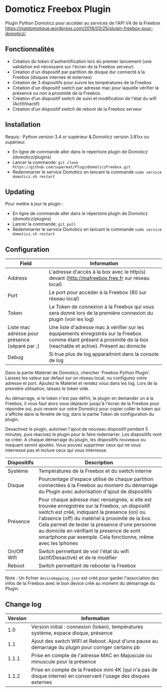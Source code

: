 # Domoticz Freebox Plugin
Plugin Python Domoticz pour accéder au services de l'API V4 de la Freebox
https://matdomotique.wordpress.com/2018/03/25/plugin-freebox-pour-domoticz/

## Fonctionnalités

* Création du token d'authentification lors du premier lancement (une validation est nécessaire sur l'écran de la Freebox serveur)
* Création d'un dispositif par partition de disque dur connecté à la Freebox (disques internes et externes)
* Création de 3 dispositifs pour suivre les températures de la Freebox
* Création d'un dispositif switch par adresse mac pour laquelle vérifier la présence ou non à proximité de la Freebox.
* Création d'un dispositif switch de suivi et modification de l'état du wifi (Actif/Inactif)
* Création d'un dispositif switch de reboot de la Freebox serveur

## Installation

Requis : Python version 3.4 or supérieur & Domoticz version 3.81xx ou supérieur.

* En ligne de commande aller dans le répertoire plugin de Domoticz (domoticz/plugins)
* Lancer la commande: ```git clone https://github.com/supermat/PluginDomoticzFreebox.git```
* Redemmarrer le service Domoticz en lancant la commande ```sudo service domoticz.sh restart```

## Updating

Pour mettre à jour le plugin :

* En ligne de commande aller dans le répertoire plugin de Domoticz (domoticz/plugins)
* Lancer la commande: ```git pull```
* Redemmarrer le service Domoticz en lancant la commande ```sudo service domoticz.sh restart```

## Configuration

| Field | Information|
| ----- | ---------- |
| Address | L'adresse d'accès à la box avec le http(s) devant (http://mafreebox.free.fr sur réseau local)  |
| Port | Le port pour accéder à la Freebox (80 sur réseau local) |
| Token | Le Token de connexion à la Freebox qui vous sera donné lors de la première connexion du plugin (voir les log) |
| Liste mac adresse pour présence (séparé par ;) | Une liste d'adresse mac à vérifier sur les équipements enregistrés sur la Freebox comme étant présent à proximité de la box (reachable et active). Présent au domicile |
| Debug | Si true plus de log apparaitront dans la console de log |

Dans la partie Matériel de Domoticz, chercher 'Freebox Python Plugin'.
Laissez les valeur par defaut sur un réseau local, ou configurez votre adresse et port.
Ajoutez le Matériel et rendez vous dans les log.
Lors de la première utilisation, laissez le token vide.

Au démarrage, si le token n'est pas défini, le plugin en demander un à la Freebox, il vous faut alors vous déplacer jusqu'à l'écran de la Freebox pour répondre oui, puis revenir sur votre Domoticz pour copier coller le token qui s'affiche dans la fenetre de log, dans la partie Token de configuration du plugin.

Desactivez le plugin, autoriser l'ajout de nouveau dispositif pendant 5 minutes, puis réacivez le plugin pour le faire redemarrer.
Les dispositifs vont se créer.
A chaque démarrage du plugin, les dispositifs nouveaux ou maquant seront ajoutés.
Vous pouvez supprimer ceux qui ne vous interresse pas et inclure ceux qui vous interresse.

| Dispositifs | Description|
| ----- | ---------- |
| Système | Températures de la Freebox et du switch interne  |
| Disque | Pourcentage d'espace utilisé de chaque partition connectées à la Freebox au moment du démarrage du Plugin avec autorisation d'ajout de dispositifs |
| Présence | Pour chaque adresse mac renseignée, si elle est trouvée enregistrée sur la Freebox, un dispositif switch est créé, indiquant la presence (on) ou l'absence (off) du matériel à proximité de la box. Cela permet de tester la presence d'une personne au domicile en vérifiant la presence de sont smartphone par exemple. Cela fonctionne, même avec les Iphones |
| On/Off Wifi | Switch permettant de voir l'état du wifi (actif/Desactivé) et de le modifier  |
| Reboot | Switch permettant de rebooter la Freebox  |

Note : Un fichier ```devicemapping.json``` est créé pour garder l'association des infos de la Freebox avec le bon device créé au moment du démarrage du Plugin.

## Change log

| Version | Information|
| ----- | ---------- |
| 1.0 | Version initial : connexion (token), températures système, espace disque, présence |
| 1.1 | Ajout des switch WIFI et Reboot. Ajout d'une pause au démarrage du plugin pour corriger certains pb |
| 1.1.1 | Prise en compte de l'adresse MAC en Majuscule ou minuscule pour la présence |
| 1.1.2 | Prise en compte de la Freebox mini 4K (qui n'a pas de disque interne) en conservant l'usage des disques externes |
